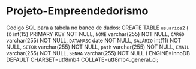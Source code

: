 # Projeto-Empreendedorismo

Codigo SQL para a tabela no banco de dados:
CREATE TABLE `usuarios2` (
   `ID` int(15) PRIMARY KEY NOT NULL,
  `NOME` varchar(255) NOT NULL,
  `CARGO` varchar(255) NOT NULL,
  `DATANASC` date NOT NULL,
  `SALÁRIO` int(11) NOT NULL,
  `SETOR` varchar(255) NOT NULL,
  `path` varchar(255) NOT NULL,
  `EMAIL` varchar(255) NOT NULL,
  `SENHA` varchar(255) NOT NULL
) ENGINE=InnoDB DEFAULT CHARSET=utf8mb4 COLLATE=utf8mb4_general_ci;

